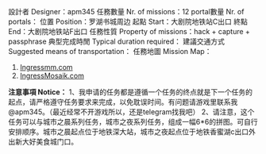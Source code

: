 設計者 Designer：apm345
任務數量 Nr. of missions：12
portal數量 Nr. of portals：
位置 Position：罗湖书城周边
起點 Start：大剧院地铁站C出口
終點 End：大剧院地铁站F出口
任務性質 Property of missions：hack + capture + passphrase
典型完成時閒 Typical duration required：
建議交通方式 Suggested means of transportation：
任務地圖 Mission Map：    
1.  [Ingressmm.com]( http://goo.gl/6RrTzO)
2.  [IngressMosaik.com](https://ingressmosaik.com/mosaic/7085)

**注意事項 Notice：**
1、我申请的任务都是遵循一个任务的终点就是下一个任务的起点，请严格遵守任务要求来完成，以免耽误时间。有问题请游戏里联系我@apm345。（最近经常不开游戏所以，还是telegram找我吧）
2、请注意，这个任务可以与城市之晨系列任务，城市之夜系列任务，组成一幅6*6的拼图。可自行安排顺序。城市之晨起点位于地铁深大站，城市之夜起点位于地铁香蜜湖c出口外出新大好美食城门口。